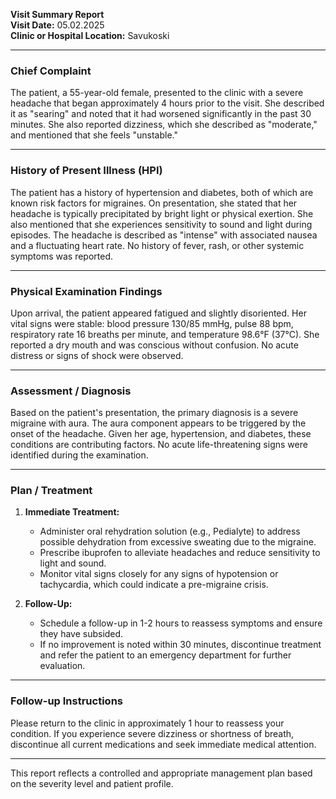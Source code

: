 

**Visit Summary Report**  
**Visit Date:** 05.02.2025  
**Clinic or Hospital Location:** Savukoski  

---

### **Chief Complaint**  
The patient, a 55-year-old female, presented to the clinic with a severe headache that began approximately 4 hours prior to the visit. She described it as "searing" and noted that it had worsened significantly in the past 30 minutes. She also reported dizziness, which she described as "moderate," and mentioned that she feels "unstable."  

---

### **History of Present Illness (HPI)**  
The patient has a history of hypertension and diabetes, both of which are known risk factors for migraines. On presentation, she stated that her headache is typically precipitated by bright light or physical exertion. She also mentioned that she experiences sensitivity to sound and light during episodes. The headache is described as "intense" with associated nausea and a fluctuating heart rate. No history of fever, rash, or other systemic symptoms was reported.  

---

### **Physical Examination Findings**  
Upon arrival, the patient appeared fatigued and slightly disoriented. Her vital signs were stable: blood pressure 130/85 mmHg, pulse 88 bpm, respiratory rate 16 breaths per minute, and temperature 98.6°F (37°C). She reported a dry mouth and was conscious without confusion. No acute distress or signs of shock were observed.  

---

### **Assessment / Diagnosis**  
Based on the patient's presentation, the primary diagnosis is a severe migraine with aura. The aura component appears to be triggered by the onset of the headache. Given her age, hypertension, and diabetes, these conditions are contributing factors. No acute life-threatening signs were identified during the examination.  

---

### **Plan / Treatment**  
1. **Immediate Treatment:**  
   - Administer oral rehydration solution (e.g., Pedialyte) to address possible dehydration from excessive sweating due to the migraine.  
   - Prescribe ibuprofen to alleviate headaches and reduce sensitivity to light and sound.  
   - Monitor vital signs closely for any signs of hypotension or tachycardia, which could indicate a pre-migraine crisis.  

2. **Follow-Up:**  
   - Schedule a follow-up in 1-2 hours to reassess symptoms and ensure they have subsided.  
   - If no improvement is noted within 30 minutes, discontinue treatment and refer the patient to an emergency department for further evaluation.  

---

### **Follow-up Instructions**  
Please return to the clinic in approximately 1 hour to reassess your condition. If you experience severe dizziness or shortness of breath, discontinue all current medications and seek immediate medical attention.  

--- 

This report reflects a controlled and appropriate management plan based on the severity level and patient profile.